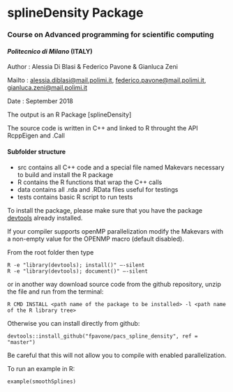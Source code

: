 # splineDensity Package
### Course on Advanced programming for scientific computing
#### *Politecnico di Milano* (ITALY)

Author : Alessia Di Blasi & Federico Pavone & Gianluca Zeni

Mailto : alessia.diblasi@mail.polimi.it, federico.pavone@mail.polimi.it, gianluca.zeni@mail.polimi.it

Date   : September 2018

The output is an R Package [splineDensity]

The source code is written in C++ and linked to R throught the API RcppEigen and .Call

#### Subfolder structure

- src contains all C++ code and a special file named Makevars necessary to build and install the R package
- R contains the R functions that wrap the C++ calls
- data contains all .rda and .RData files useful for testings
- tests contains basic R script to run tests

To install the package, please make sure that you have the package [devtools](https://cran.r-project.org/web/packages/devtools/index.html) already installed.

If your compiler supports openMP parallelization modify the Makevars with a non-empty value for the OPENMP macro (default disabled).

From the root folder then type

    R -e "library(devtools); install()" —-silent
    R -e "library(devtools); document()" —-silent

or in another way download source code from the github repository, unzip the file and run from the terminal:

    R CMD INSTALL <path name of the package to be installed> -l <path name of the R library tree>

Otherwise you can install directly from github:

    devtools::install_github("fpavone/pacs_spline_density", ref = "master")

Be careful that this will not allow you to compile with enabled parallelization.

To run an example in R:
    
    example(smoothSplines)
